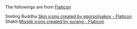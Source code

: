 The followings are from [Flaticon](https://www.flaticon.com/)

Smiling Buddha <a href="https://www.flaticon.com/free-icons/skin" title="skin icons">Skin icons created by egorpolyakov - Flaticon</a><br>
Shakti <a href="https://www.flaticon.com/free-icons/missile" title="missile icons">Missile icons created by surang - Flaticon</a>
